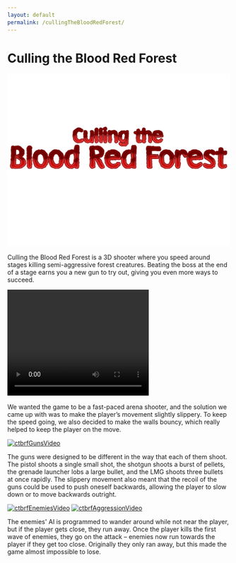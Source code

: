 ```yaml
---
layout: default
permalink: /cullingTheBloodRedForest/
---
```

# Culling the Blood Red Forest
![image](./images/cullingTheBloodRedForestIcon2.jpg)

Culling the Blood Red Forest is a 3D shooter where you speed around stages killing semi-aggressive forest creatures. Beating the boss at the end of a stage earns you a new gun to try out, giving you even more ways to succeed.

<video width="320" height="240" controls>
  <source src="./images/ctbrfMovement.mp4" type="video/mp4">
  <source src="./images/ctbrfMovement.mpeg" type="video/mpeg">
</video>

We wanted the game to be a fast-paced arena shooter, and the solution we came up with was to make the player’s movement slightly slippery. To keep the speed going, we also decided to make the walls bouncy, which really helped to keep the player on the move.

[![ctbrfGunsVideo]({image-url})](./images/ctbrfGuns.mp4 "Guns")

The guns were designed to be different in the way that each of them shoot. The pistol shoots a single small shot, the shotgun shoots a burst of pellets, the grenade launcher lobs a large bullet, and the LMG shoots three bullets at once rapidly. The slippery movement also meant that the recoil of the guns could be used to push oneself backwards, allowing the player to slow down or to move backwards outright. 

[![ctbrfEnemiesVideo]({image-url})](./images/ctbrfEnemies.mp4 "Enemies")
[![ctbrfAggressionVideo]({image-url})](./images/ctbrfAggression.mp4 "Aggression")

The enemies' AI is programmed to wander around while not near the player, but if the player gets close, they run away. Once the player kills the first wave of enemies, they go on the attack – enemies now run towards the player if they get too close. Originally they only ran away, but this made the game almost impossible to lose.
